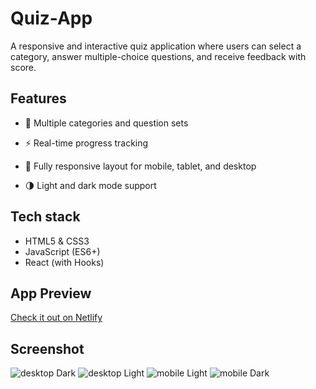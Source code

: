 # Quiz-App

A responsive and interactive quiz application where users can select a category, answer multiple-choice questions, and receive feedback with score.

## Features

- 🎯 Multiple categories and question sets

- ⚡ Real-time progress tracking

- 📱 Fully responsive layout for mobile, tablet, and desktop

- 🌗 Light and dark mode support

## Tech stack

- HTML5 & CSS3
- JavaScript (ES6+)
- React (with Hooks)

## App Preview

[Check it out on Netlify](https://quizapp465.netlify.app/)

## Screenshot

![desktop Dark](https://github.com/user-attachments/assets/589bc6af-5b6d-4d85-8343-db737ec7b6fb)
![desktop Light](https://github.com/user-attachments/assets/423352ce-4291-40f0-95c2-516725998d22)
![mobile Light](https://github.com/user-attachments/assets/206acd5a-200d-4951-ad68-9ccdd2b5a390)
![mobile Dark](https://github.com/user-attachments/assets/f81ed308-0a64-4482-862a-7bdf195ea841)


